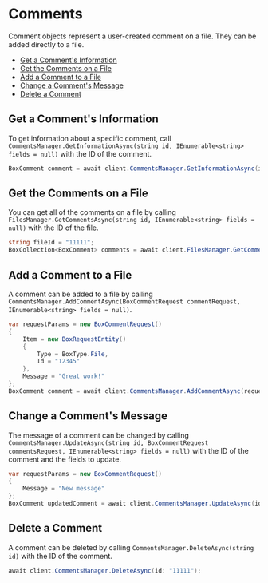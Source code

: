 Comments
========

Comment objects represent a user-created comment on a file. They can be added
directly to a file.

<!-- START doctoc generated TOC please keep comment here to allow auto update -->
<!-- DON'T EDIT THIS SECTION, INSTEAD RE-RUN doctoc TO UPDATE -->


- [Get a Comment's Information](#get-a-comments-information)
- [Get the Comments on a File](#get-the-comments-on-a-file)
- [Add a Comment to a File](#add-a-comment-to-a-file)
- [Change a Comment's Message](#change-a-comments-message)
- [Delete a Comment](#delete-a-comment)

<!-- END doctoc generated TOC please keep comment here to allow auto update -->

Get a Comment's Information
---------------------------

To get information about a specific comment, call
`CommentsManager.GetInformationAsync(string id, IEnumerable<string> fields = null)`
with the ID of the comment.

```c#
BoxComment comment = await client.CommentsManager.GetInformationAsync(id: "11111");
```

Get the Comments on a File
--------------------------

You can get all of the comments on a file by calling
`FilesManager.GetCommentsAsync(string id, IEnumerable<string> fields = null)`
with the ID of the file.

```c#
string fileId = "11111";
BoxCollection<BoxComment> comments = await client.FilesManager.GetCommentsAsync(fileId);
```

Add a Comment to a File
-----------------------

A comment can be added to a file by calling
`CommentsManager.AddCommentAsync(BoxCommentRequest commentRequest, IEnumerable<string> fields = null)`.

```c#
var requestParams = new BoxCommentRequest()
{
    Item = new BoxRequestEntity()
    {
        Type = BoxType.File,
        Id = "12345"
    },
    Message = "Great work!"
};
BoxComment comment = await client.CommentsManager.AddCommentAsync(requestParams);
```

Change a Comment's Message
--------------------------

The message of a comment can be changed by calling
`CommentsManager.UpdateAsync(string id, BoxCommentRequest commentsRequest, IEnumerable<string> fields = null)`
with the ID of the comment and the fields to update.

```c#
var requestParams = new BoxCommentRequest()
{
    Message = "New message"
};
BoxComment updatedComment = await client.CommentsManager.UpdateAsync(id: "11111", requestParams);
```

Delete a Comment
----------------

A comment can be deleted by calling `CommentsManager.DeleteAsync(string id)` with the ID of the comment.

```c#
await client.CommentsManager.DeleteAsync(id: "11111");
```